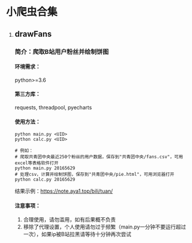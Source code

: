 # 小爬虫合集

1. ## drawFans

   ### 简介：爬取B站用户粉丝并绘制饼图

   #### 环境需求：

   python>=3.6

   #### 第三方库：

   requests, threadpool, pyecharts

   #### 使用方法：

   ```
   python main.py <UID>
   python calc.py <UID>
   
   # 例如：
   # 爬取共青团中央最近250个粉丝的用户数据，保存到"共青团中央/fans.csv"，可用excel等表格软件打开
   python main.py 20165629
   # 处理csv，计算并绘制饼图，保存到"共青团中央/pie.html"，可用浏览器打开
   python calc.py 20165629
   ```

   结果示例：https://note.aya1.top/bili/tuan/
   
   #### 注意事项：
   
   1. 合理使用，请勿滥用，如有后果概不负责
   2. 移除了代理设置，个人使用请勿过于频繁（main.py一分钟不要运行超过一次），如果ip被B站拉黑请等待十分钟再次尝试
   
   

